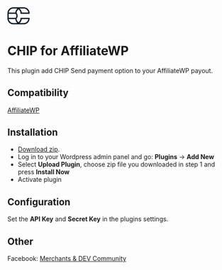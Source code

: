 <img src="./assets/logo.svg" alt="drawing" width="50"/>

# CHIP for AffiliateWP

This plugin add CHIP Send payment option to your AffiliateWP payout.

## Compatibility

[AffiliateWP](https://affiliatewp.com/)

## Installation

* [Download zip](https://github.com/CHIPAsia/chip-for-affiliatewp/archive/main.zip).
* Log in to your Wordpress admin panel and go: **Plugins** -> **Add New**
* Select **Upload Plugin**, choose zip file you downloaded in step 1 and press **Install Now**
* Activate plugin

## Configuration

Set the **API Key** and **Secret Key** in the plugins settings.

## Other

Facebook: [Merchants & DEV Community](https://www.facebook.com/groups/3210496372558088)